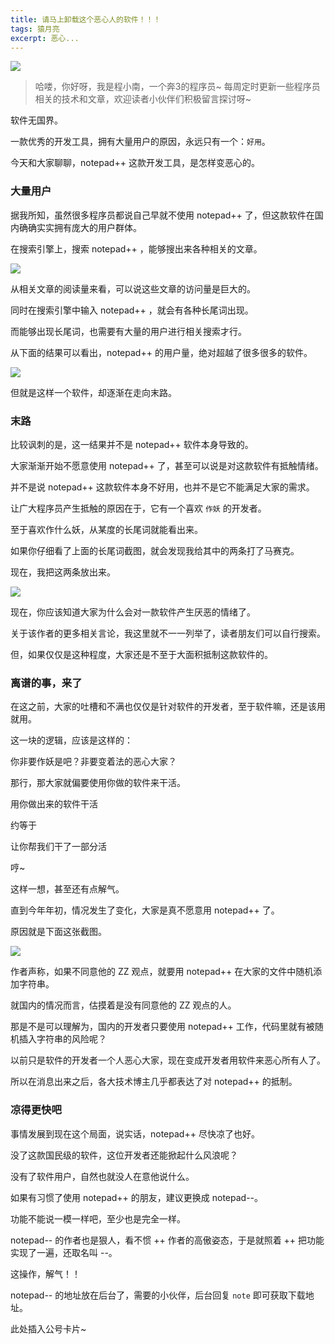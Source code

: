 ```yaml
---
title: 请马上卸载这个恶心人的软件！！！
tags: 猿月亮
excerpt: 恶心...
---
```

![](https://navtool.gitee.io/blog/assets/imgs/20230225/image-20230225220541914.png)

> 哈喽，你好呀，我是程小南，一个奔3的程序员~
> 每周定时更新一些程序员相关的技术和文章，欢迎读者小伙伴们积极留言探讨呀~

软件无国界。

一款优秀的开发工具，拥有大量用户的原因，永远只有一个：`好用`。

今天和大家聊聊，notepad++ 这款开发工具，是怎样变恶心的。

### 大量用户

据我所知，虽然很多程序员都说自己早就不使用 notepad++ 了，但这款软件在国内确确实实拥有庞大的用户群体。

在搜索引擎上，搜索 notepad++ ，能够搜出来各种相关的文章。

![](https://navtool.gitee.io/blog/assets/imgs/20230225/image-20230225213425101.png)

从相关文章的阅读量来看，可以说这些文章的访问量是巨大的。

同时在搜索引擎中输入 notepad++ ，就会有各种长尾词出现。

而能够出现长尾词，也需要有大量的用户进行相关搜索才行。

从下面的结果可以看出，notepad++ 的用户量，绝对超越了很多很多的软件。

![](https://navtool.gitee.io/blog/assets/imgs/20230225/image-20230225213347188.png)

但就是这样一个软件，却逐渐在走向末路。

### 末路

比较讽刺的是，这一结果并不是 notepad++ 软件本身导致的。

大家渐渐开始不愿意使用 notepad++ 了，甚至可以说是对这款软件有抵触情绪。

并不是说 notepad++ 这款软件本身不好用，也并不是它不能满足大家的需求。

让广大程序员产生抵触的原因在于，它有一个喜欢 `作妖` 的开发者。

至于喜欢作什么妖，从某度的长尾词就能看出来。

如果你仔细看了上面的长尾词截图，就会发现我给其中的两条打了马赛克。

现在，我把这两条放出来。

![](https://navtool.gitee.io/blog/assets/imgs/20230225/image-20230225214254026.png)

现在，你应该知道大家为什么会对一款软件产生厌恶的情绪了。

关于该作者的更多相关言论，我这里就不一一列举了，读者朋友们可以自行搜索。

但，如果仅仅是这种程度，大家还是不至于大面积抵制这款软件的。

### 离谱的事，来了

在这之前，大家的吐槽和不满也仅仅是针对软件的开发者，至于软件嘛，还是该用就用。

这一块的逻辑，应该是这样的：

你非要作妖是吧？非要变着法的恶心大家？

那行，那大家就偏要使用你做的软件来干活。

用你做出来的软件干活 

约等于

让你帮我们干了一部分活

哼~ 

这样一想，甚至还有点解气。

直到今年年初，情况发生了变化，大家是真不愿意用 notepad++ 了。

原因就是下面这张截图。

![](https://navtool.gitee.io/blog/assets/imgs/20230225/image-20230225220231411.png)

作者声称，如果不同意他的 ZZ 观点，就要用 notepad++ 在大家的文件中随机添加字符串。

就国内的情况而言，估摸着是没有同意他的 ZZ 观点的人。

那是不是可以理解为，国内的开发者只要使用 notepad++ 工作，代码里就有被随机插入字符串的风险呢？

以前只是软件的开发者一个人恶心大家，现在变成开发者用软件来恶心所有人了。

所以在消息出来之后，各大技术博主几乎都表达了对 notepad++ 的抵制。

### 凉得更快吧

事情发展到现在这个局面，说实话，notepad++ 尽快凉了也好。

没了这款国民级的软件，这位开发者还能掀起什么风浪呢？

没有了软件用户，自然也就没人在意他说什么。

如果有习惯了使用 notepad++ 的朋友，建议更换成 notepad--。

功能不能说一模一样吧，至少也是完全一样。

notepad-- 的作者也是狠人，看不惯 ++ 作者的高傲姿态，于是就照着 ++ 把功能实现了一遍，还取名叫 --。

这操作，解气！！

notepad-- 的地址放在后台了，需要的小伙伴，后台回复 `note` 即可获取下载地址。

此处插入公号卡片~


















